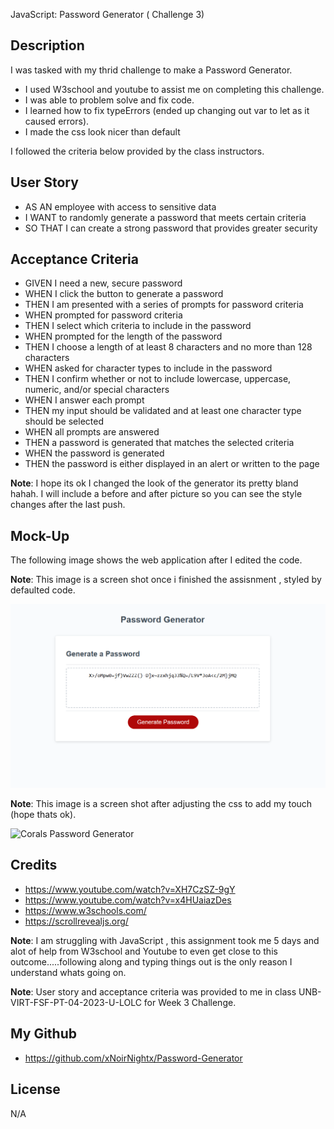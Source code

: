 JavaScript: Password Generator ( Challenge 3)

## Description

I was tasked with my thrid challenge to make a Password Generator.

- I used W3school and youtube to assist me on completing this challenge.
- I was able to problem solve and fix code.
- I learned how to fix typeErrors (ended up changing out var to let as it caused errors).
- I made the css look nicer than default 

I followed the criteria below provided by the class instructors.

## User Story

- AS AN employee with access to sensitive data
- I WANT to randomly generate a password that meets certain criteria
- SO THAT I can create a strong password that provides greater security


## Acceptance Criteria

- GIVEN I need a new, secure password
- WHEN I click the button to generate a password
- THEN I am presented with a series of prompts for password criteria
- WHEN prompted for password criteria
- THEN I select which criteria to include in the password
- WHEN prompted for the length of the password
- THEN I choose a length of at least 8 characters and no more than 128 characters
- WHEN asked for character types to include in the password
- THEN I confirm whether or not to include lowercase, uppercase, numeric, and/or special characters
- WHEN I answer each prompt
- THEN my input should be validated and at least one character type should be selected
- WHEN all prompts are answered
- THEN a password is generated that matches the selected criteria
- WHEN the password is generated
- THEN the password is either displayed in an alert or written to the page

 **Note**: I hope its ok I changed the look of the generator its pretty bland hahah. I will include a before and after picture so you can see the style changes after the last push.

## Mock-Up

The following image shows the web application after I edited the code.

**Note**: This image is a screen shot once i finished the assisnment , styled by defaulted code.

![Basic Password Generator](./assets/images/undesignedscreenshot.png)

**Note**: This image is a screen shot after adjusting the css to add my touch  (hope thats ok).

![Corals Password Generator](./assets/images/coralsdesign.png)

## Credits
- https://www.youtube.com/watch?v=XH7CzSZ-9gY
- https://www.youtube.com/watch?v=x4HUaiazDes
- https://www.w3schools.com/
- https://scrollrevealjs.org/

**Note**: I am struggling with JavaScript , this assignment took me 5 days and alot of help from W3school and Youtube to even get close to this outcome.....following along and typing things out is the only reason I understand whats going on.


**Note**: User story and acceptance criteria was provided to me in class
 UNB-VIRT-FSF-PT-04-2023-U-LOLC for Week 3 Challenge. 

## My Github

- https://github.com/xNoirNightx/Password-Generator

## License

N/A